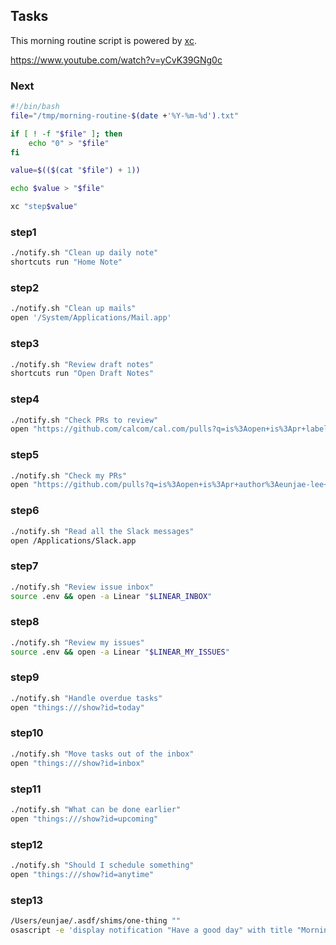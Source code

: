 ## Tasks

This morning routine script is powered by [xc](https://xcfile.dev/).

https://www.youtube.com/watch?v=yCvK39GNg0c

### Next

```sh
#!/bin/bash
file="/tmp/morning-routine-$(date +'%Y-%m-%d').txt"

if [ ! -f "$file" ]; then
    echo "0" > "$file"
fi

value=$(($(cat "$file") + 1))

echo $value > "$file"

xc "step$value"
```

### step1

```sh
./notify.sh "Clean up daily note"
shortcuts run "Home Note"
```

### step2

```sh
./notify.sh "Clean up mails"
open '/System/Applications/Mail.app'
```

### step3

```sh
./notify.sh "Review draft notes"
shortcuts run "Open Draft Notes"
```

### step4

```sh
./notify.sh "Check PRs to review"
open "https://github.com/calcom/cal.com/pulls?q=is%3Aopen+is%3Apr+label%3Aconsumer+draft%3Afalse+created%3A%3E2024-12-01+-author%3Aeunjae-lee"
```

### step5

```sh
./notify.sh "Check my PRs"
open "https://github.com/pulls?q=is%3Aopen+is%3Apr+author%3Aeunjae-lee+archived%3Afalse+created%3A%3E2024-12-04"
```

### step6

```sh
./notify.sh "Read all the Slack messages"
open /Applications/Slack.app
```

### step7

```sh
./notify.sh "Review issue inbox"
source .env && open -a Linear "$LINEAR_INBOX"
```

### step8

```sh
./notify.sh "Review my issues"
source .env && open -a Linear "$LINEAR_MY_ISSUES"
```

### step9

```sh
./notify.sh "Handle overdue tasks"
open "things:///show?id=today"
```

### step10

```sh
./notify.sh "Move tasks out of the inbox"
open "things:///show?id=inbox"
```

### step11

```sh
./notify.sh "What can be done earlier"
open "things:///show?id=upcoming"
```

### step12

```sh
./notify.sh "Should I schedule something"
open "things:///show?id=anytime"
```

### step13

```sh
/Users/eunjae/.asdf/shims/one-thing ""
osascript -e 'display notification "Have a good day" with title "Morning Routine"'
```
